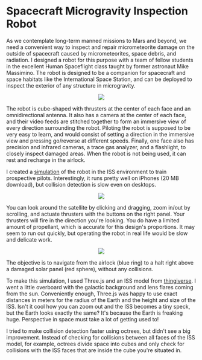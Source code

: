 <!-- {"full_title": "Spacecraft Inspection Robot"} -->

# Spacecraft Microgravity Inspection Robot 

As we contemplate long-term manned missions to Mars and beyond, we need a convenient way to inspect and repair micrometeorite damage on the outside of spacecraft caused by micrometeorites, space debris, and radiation. I designed a robot for this purpose with a team of fellow students in the excellent Human Spaceflight class taught by former astronaut Mike Massimino. The robot is designed to be a companion for spacecraft and space habitats like the International Space Station, and can be deployed to inspect the exterior of any structure in microgravity.

<center><img src="{{top-path}}/{{article-path}}/screen-1.png"/></center>

The robot is cube-shaped with thrusters at the center of each face and an omnidirectional antenna. It also has a camera at the center of each face, and their video feeds are stitched together to form an immersive view of every direction surrounding the robot. Piloting the robot is supposed to be very easy to learn, and would consist of setting a direction in the immersive view and pressing go/reverse at different speeds. Finally, one face also has precision and infrared cameras, a trace gas analyzer, and a flashlight, to closely inspect damaged areas. When the robot is not being used, it can rest and recharge in the airlock.

I created a [simulation]({{top-path}}/{{article-path}}/simulation) of the robot in the ISS environment to train prospective pilots. Interestingly, it runs pretty well on iPhones (20 MB download), but collision detection is slow even on desktops.

<!--  -->

<center><img src="{{top-path}}/{{article-path}}/screen-2.png"/></center>

You can look around the satellite by clicking and dragging, zoom in/out by scrolling, and actuate thrusters with the buttons on the right panel. Your thrusters will fire in the direction you're looking. You do have a limited amount of propellant, which is accurate for this design's proportions. It may seem to run out quickly, but operating the robot in real life would be slow and delicate work.

<center><img src="{{top-path}}/{{article-path}}/screen-3.png"/></center>

The objective is to navigate from the airlock (blue ring) to a halt right above a damaged solar panel (red sphere), without any collisions.

To make this simulation, I used Three.js and an ISS model from [thingiverse](https://www.thingiverse.com/thing:17114). I went a little overboard with the galactic background and lens flares coming from the sun. Conveniently enough, Three.js was happy to use exact distances in meters for the radius of the Earth and the height and size of the ISS. Isn't it cool how you can zoom out and the ISS becomes a tiny speck, but the Earth looks exactly the same? It's because the Earth is freaking huge. Perspective in space must take a lot of getting used to!

I tried to make collision detection faster using octrees, but didn't see a big improvement. Instead of checking for collisions between all faces of the ISS model, for example, octrees divide space into cubes and only check for collisions with the ISS faces that are inside the cube you're situated in.
